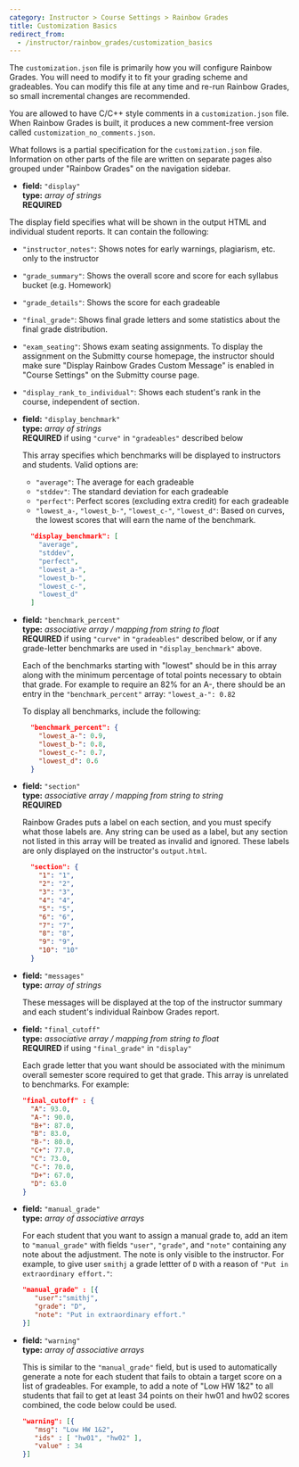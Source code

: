 ```yaml
---
category: Instructor > Course Settings > Rainbow Grades
title: Customization Basics
redirect_from:
  - /instructor/rainbow_grades/customization_basics
---
```



The `customization.json` file is primarily how you will configure Rainbow Grades.
You will need to modify it to fit your grading scheme and gradeables. You can modify this file at
any time and re-run Rainbow Grades, so small incremental changes are recommended.

You are allowed to have C/C++ style comments in a `customization.json` file. When
Rainbow Grades is built, it produces a new comment-free version called `customization_no_comments.json`.

What follows is a partial specification for the `customization.json` file. Information on other parts
of the file are written on separate pages also grouped under "Rainbow Grades" on the navigation sidebar.

* **field:** ``"display"``  
  **type:** _array of strings_  
  **REQUIRED**

The display field specifies what will be shown in the output HTML and individual student reports.
It can contain the following:

* ``"instructor_notes"``: Shows notes for early warnings, plagiarism, etc. only to the instructor
* ``"grade_summary"``: Shows the overall score and score for each syllabus bucket (e.g. Homework)
* ``"grade_details"``: Shows the score for each gradeable
* ``"final_grade"``: Shows final grade letters and some statistics about the final grade distribution.
* ``"exam_seating"``: Shows exam seating assignments. To display the assignment on the Submitty course homepage,
  the instructor should make sure "Display Rainbow Grades Custom Message" is enabled in "Course Settings" on the Submitty
  course page.
* ``"display_rank_to_individual"``: Shows each student's rank in the course, independent of section.

* **field:** ``"display_benchmark"``  
  **type:** _array of strings_  
  **REQUIRED** if using ``"curve"`` in ``"gradeables"`` described below

  This array specifies which benchmarks will be displayed to instructors and students. Valid options are:
   * ``"average"``: The average for each gradeable
   * ``"stddev"``: The standard deviation for each gradeable
   * ``"perfect"``: Perfect scores (excluding extra credit) for each gradeable
   * ``"lowest_a-``, ``"lowest_b-"``, ``"lowest_c-"``, ``"lowest_d"``: Based on curves, the lowest scores that will earn
   the name of the benchmark. 

  ```json
    "display_benchmark": [
      "average",
      "stddev",
      "perfect",
      "lowest_a-",
      "lowest_b-",
      "lowest_c-",
      "lowest_d"
    ]
  ```

* **field:** ``"benchmark_percent"``  
  **type:** _associative array / mapping from string to float_  
  **REQUIRED** if using ``"curve"`` in ``"gradeables"`` described below, or if any grade-letter benchmarks are used in ``"display_benchmark"`` above.

  Each of the benchmarks starting with "lowest" should be in this array along with the minimum percentage of total points
  necessary to obtain that grade. For example to require an 82% for an A-, there should be an entry in the ``"benchmark_percent"`` array:
  ``"lowest_a-": 0.82``

  To display all benchmarks, include the following:
  ```json
    "benchmark_percent": {
      "lowest_a-": 0.9,
      "lowest_b-": 0.8,
      "lowest_c-": 0.7,
      "lowest_d": 0.6
    }
  ```

* **field:** ``"section"``  
  **type:** _associative array / mapping from string to string_  
  **REQUIRED**

  Rainbow Grades puts a label on each section, and you must specify what those
  labels are. Any string can be used as a label, but any section not listed in
  this array will be treated as invalid and ignored. These labels are only displayed
  on the instructor's `output.html`.

  ```json
    "section": {
      "1": "1",
      "2": "2",
      "3": "3",
      "4": "4",
      "5": "5",
      "6": "6",
      "7": "7",
      "8": "8",
      "9": "9",
      "10": "10"
    }
  ```

* **field:** ``"messages"``  
  **type:** _array of strings_  

  These messages will be displayed at the top of the instructor summary and each
  student's individual Rainbow Grades report.

* **field:** ``"final_cutoff"``  
  **type:** _associative array / mapping from string to float_  
  **REQUIRED** if using ``"final_grade"`` in ``"display"``

  Each grade letter that you want should be associated with the minimum overall semester score required to get that grade.
  This array is unrelated to benchmarks. For example:

  ```json
  "final_cutoff" : {
    "A": 93.0,
    "A-": 90.0,
    "B+": 87.0,
    "B": 83.0,
    "B-": 80.0,
    "C+": 77.0,
    "C": 73.0,
    "C-": 70.0,
    "D+": 67.0,
    "D": 63.0
  }
  ```

* **field:** ``"manual_grade"``  
  **type:** _array of associative arrays_  

  For each student that you want to assign a manual grade to, add an item to
  ``"manual_grade"`` with fields ``"user"``, ``"grade"``, and ``"note"`` containing
  any note about the adjustment. The note is only visible to the instructor. For example, 
  to give user ``smithj`` a grade lettter of ``D`` with a reason of 
  ``"Put in extraordinary effort."``:

  ```json
  "manual_grade" : [{
     "user":"smithj",
     "grade": "D",
     "note": "Put in extraordinary effort."
  }]
  ```

* **field:** ``"warning"``  
  **type:** _array of associative arrays_  

  This is similar to the ``"manual_grade"`` field, but is used to automatically
  generate a note for each student that fails to obtain a target score on a list
  of gradeables. For example, to add a note of "Low HW 1&2" to all students that
  fail to get at least 34 points on their hw01 and hw02 scores combined, the code
  below could be used. 

  ```json
  "warning": [{
     "msg": "Low HW 1&2",
     "ids" : [ "hw01", "hw02" ],
     "value" : 34
  }]
  ```
